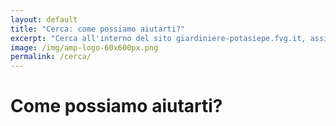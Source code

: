 ```yaml
---
layout: default
title: "Cerca: come possiamo aiutarti?"
excerpt: "Cerca all'interno del sito giardiniere-potasiepe.fvg.it, assistenza per trovare prodotti e servizi di giardinaggio offerti da POTASIEPE, ricerca personalizzata."
image: /img/amp-logo-60x600px.png
permalink: /cerca/
---
```

# Come possiamo aiutarti?

<script>
  (function() {
    var cx = 'partner-pub-2292514451269367:5089958237';
    var gcse = document.createElement('script');
    gcse.type = 'text/javascript';
    gcse.async = true;
    gcse.src = 'https://cse.google.com/cse.js?cx=' + cx;
    var s = document.getElementsByTagName('script')[0];
    s.parentNode.insertBefore(gcse, s);
  })();
</script>
<div class="ricerca-personalizzata">
  <div id="google-search">
    <gcse:search></gcse:search>
  </div>
</div>
